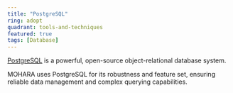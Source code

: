 ```yaml
---
title: "PostgreSQL"
ring: adopt
quadrant: tools-and-techniques
featured: true
tags: [Database]
---
```


[PostgreSQL](https://www.postgresql.org/) is a powerful, open-source object-relational database system.

MOHARA uses PostgreSQL for its robustness and feature set, ensuring reliable data management and complex querying capabilities.
